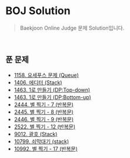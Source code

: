 # BOJ Solution

> Baekjoon Online Judge 문제 Solution입니다.

<br>

## 푼 문제

- [1158. 요세푸스 문제 (Queue)](https://github.com/ningpop/BOJ-Solution/blob/master/1100~1199/1158.cpp)
- [1406. 에디터 (Stack)](https://github.com/ningpop/BOJ-Solution/blob/master/1400~1499/1406.cpp)
- [1463. 1로 만들기 (DP:Top-down)](https://github.com/ningpop/BOJ-Solution/blob/master/1400~1499/1463-1.cpp)
- [1463. 1로 만들기 (DP:Bottom-up)](https://github.com/ningpop/BOJ-Solution/blob/master/1400~1499/1463-2.cpp)
- [2444. 별 찍기 - 7 (반복문)](https://github.com/ningpop/BOJ-Solution/blob/master/2400~2499/2444.cpp)
- [2445. 별 찍기 - 8 (반복문)](https://github.com/ningpop/BOJ-Solution/blob/master/2400~2499/2445.cpp)
- [2446. 별 찍기 - 9 (반복문)](https://github.com/ningpop/BOJ-Solution/blob/master/2400~2499/2446.cpp)
- [2522. 별 찍기 - 12 (반복문)](https://github.com/ningpop/BOJ-Solution/blob/master/2500~2599/2522.cpp)
- [9012. 괄호 (Stack)](https://github.com/ningpop/BOJ-Solution/blob/master/9000~9099/9012.cpp)
- [10799. 쇠막대기 (stack)](https://github.com/ningpop/BOJ-Solution/blob/master/10700~10799/10799.cpp)
- [10992. 별 찍기 - 17 (반복문)](https://github.com/ningpop/BOJ-Solution/blob/master/10900~10999/10992.cpp)